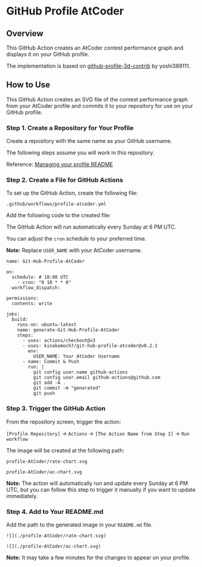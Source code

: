 # GitHub Profile AtCoder

## Overview

This GitHub Action creates an AtCoder contest performance graph and displays it on your GitHub profile.

The implementation is based on [github-profile-3d-contrib](https://github.com/yoshi389111/github-profile-3d-contrib) by yoshi389111.

## How to Use

This GitHub Action creates an SVG file of the contest performance graph from your AtCoder profile and commits it to your repository for use on your GitHub profile.

### Step 1. Create a Repository for Your Profile

Create a repository with the same name as your GitHub username.

The following steps assume you will work in this repository.

Reference: [Managing your profile README](https://docs.github.com/en/github/setting-up-and-managing-your-github-profile/managing-your-profile-readme)

### Step 2. Create a File for GitHub Actions

To set up the GitHub Action, create the following file:

``` .github/workflows/profile-atcoder.yml ```

Add the following code to the created file:

The GitHub Action will run automatically every Sunday at 6 PM UTC.

You can adjust the `cron` schedule to your preferred time.

**Note:** Replace `USER_NAME` with your AtCoder username.

```
name: Git-Hub-Profile-AtCoder

on:
  schedule: # 18:00 UTC
    - cron: "0 18 * * 0"
  workflow_dispatch:

permissions:
  contents: write

jobs:
  build:
    runs-on: ubuntu-latest
    name: generate-Git-Hub-Profile-AtCoder
    steps:
      - uses: actions/checkout@v3
      - uses: kinakomoch7/git-hub-profile-atcoder@v0.2.1
        env:
          USER_NAME: Your AtCoder Username
      - name: Commit & Push
        run: |
          git config user.name github-actions
          git config user.email github-actions@github.com
          git add -A .
          git commit -m "generated"
          git push
```

### Step 3. Trigger the GitHub Action

From the repository screen, trigger the action:

```[Profile Repository]``` -> ```Actions``` -> ```[The Action Name from Step 2]``` -> ```Run workflow```

The image will be created at the following path:

```profile-AtCoder/rate-chart.svg```

```profile-AtCoder/ac-chart.svg```

**Note:** The action will automatically run and update every Sunday at 6 PM UTC, but you can follow this step to trigger it manually if you want to update immediately.

### Step 4. Add to Your README.md

Add the path to the generated image in your `README.md` file.

```![](./profile-AtCoder/rate-chart.svg)```

```![](./profile-AtCoder/ac-chart.svg)```

**Note:** It may take a few minutes for the changes to appear on your profile.
